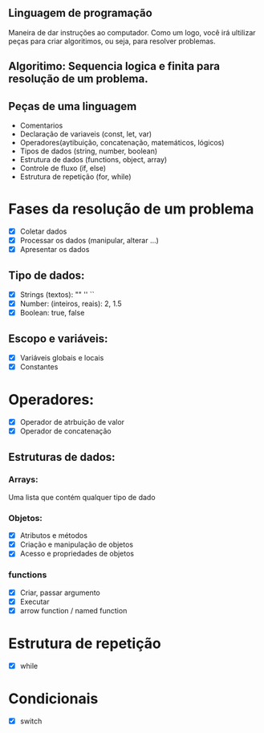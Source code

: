 ## Linguagem de programação

Maneira de dar instruções ao computador.
Como um logo, você irá ultilizar peças para criar algoritimos, ou seja, para resolver problemas.

## **Algoritimo**: Sequencia logica e finita para resolução de um problema.

## Peças de uma linguagem

- Comentarios
- Declaração de variaveis (const, let, var)
- Operadores(aytibuição, concatenação, matemáticos, lógicos)
- Tipos de dados (string, number, boolean)
- Estrutura de dados (functions, object, array)
- Controle de fluxo (if, else)
- Estrutura de repetição (for, while)

# Fases da resolução de um problema

- [x] Coletar dados
- [x] Processar os dados (manipular, alterar ...)
- [x] Apresentar os dados

## Tipo de dados:

- [x] Strings (textos): "" '' ``
- [x] Number: (inteiros, reais): 2, 1.5
- [x] Boolean: true, false

## Escopo e variáveis:

- [x] Variáveis globais e locais
- [x] Constantes

# Operadores:

- [x] Operador de atrbuição de valor
- [x] Operador de concatenação

## Estruturas de dados:

### Arrays:

Uma lista que contém qualquer tipo de dado

### Objetos:

- [x] Atributos e métodos
- [x] Criação e manipulação de objetos
- [x] Acesso e propriedades de objetos

### functions

- [x] Criar, passar argumento
- [x] Executar
- [x] arrow function / named function

# Estrutura de repetição

- [x] while

# Condicionais

- [x] switch


